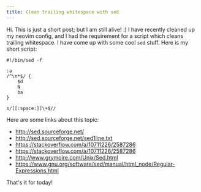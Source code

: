 ```yaml
---
title: Clean trailing whitespace with sed
---
```


Hi. This is just a short post; but I am still alive! :)
I have recently cleaned up my neovim config, and I had 
the requirement for a script which cleans trailing whitespace.
I have come up with some cool `sed` stuff. Here is my short
script:

```
#!/bin/sed -f

:a
/^\n*$/ {
    $d
    N
    ba
}

s/[[:space:]]\+$//
```

Here are some links about this topic:

* http://sed.sourceforge.net/
* http://sed.sourceforge.net/sed1line.txt
* https://stackoverflow.com/a/10711226/2587286
* https://stackoverflow.com/a/10711226/2587286
* http://www.grymoire.com/Unix/Sed.html
* https://www.gnu.org/software/sed/manual/html_node/Regular-Expressions.html

That's it for today!
